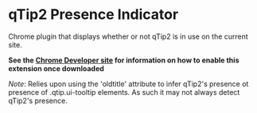 qTip2 Presence Indicator
========================
Chrome plugin that displays whether or not qTip2 is in use on the current site. 

**See the [Chrome Developer site](http://code.google.com/chrome/extensions/getstarted.html) for information on how to enable this extension once downloaded**

*Note*: Relies upon using the 'oldtitle' attribute to infer qTip2's presence ot presence of .qtip.ui-tooltip elements. As such it may not always detect qTip2's presence.
